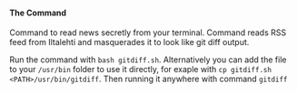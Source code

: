 #### The Command

Command to read news secretly from your terminal. Command reads RSS feed from Iltalehti and masquerades it to look like git diff output.

Run the command with `bash gitdiff.sh`. Alternatively you can add the file to your `/usr/bin` folder to use it directly, for exaple with `cp gitdiff.sh <PATH>/usr/bin/gitdiff`. Then running it anywhere with command `gitdiff`